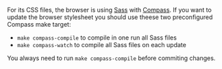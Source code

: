 For its CSS files, the browser is using [Sass](http://sass-lang.com/) with [Compass](http://compass-style.org/). If you want to update the browser stylesheet you should use theese two preconfigured Compass make target:

 * `make compass-compile` to compile in one run all Sass files
 * `make compass-watch` to compile all Sass files on each update

 You always need to run `make compass-compile` before commiting changes.
